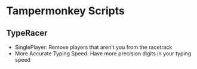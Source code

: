 # Tampermonkey Scripts
## TypeRacer
- SinglePlayer: Remove players that aren't you from the racetrack
- More Accurate Typing Speed: Have more precision digits in your typing speed
